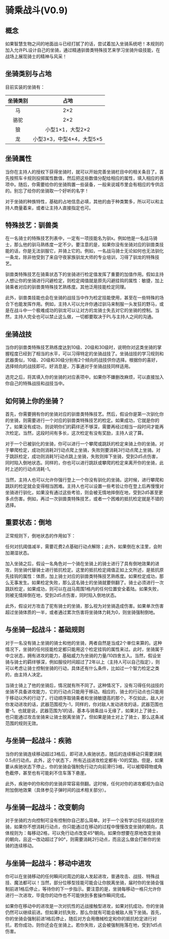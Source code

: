 # 骑乘战斗(V0.9)
## 概念
如果智慧生物之间的地面战斗已经打腻了的话，尝试着加入坐骑系统吧！本规则的加入允许PL设计自己的坐骑，通过精通驯兽类特殊技艺来学习坐骑升级技能，在战场上展现骑士的精神与风采！

## 坐骑类别与占地
目前实装的坐骑有：

坐骑类别|占地
:--:|:--:
马|2×2
骆驼|2×2
狼|小型1×1，大型2×2
龙|小型3×3，中型4×4，大型5×5

## 坐骑属性
当你在主持人的授权下获得坐骑时，就可以开始完善坐骑栏目中的相关条目了。首先按照车卡规则投掷属性数值，然后把这些数值分配给相应的属性，填入相应的表项中。随后，你需要给你的坐骑购置一些装备，一般来说城市里会有相应的专供店的。别忘了给你的坐骑取一个好听的名字！

对于坐骑的种族特性，基础的占地信息必填，其他的由于种类繁多，所以可以和主持人商量着来，或者让主持人直接指定也可。

## 特殊技艺：驯兽类
在一名骑士的特殊技艺列表中，一定有一项技能名为驯x。例如他是一名战马骑士，那么他的驯马熟练度一定不少。要注意的是，如果你没有坐骑对应的驯兽类技能的话，你是无法驯服它，并骑上它的。例如，一名战马骑士无论如何也无法驯化一条龙，除非他受到了来自守夜家族驯龙大师的专业培训，习得了驯龙的特殊技艺。

驯兽类特殊技艺在骑乘状态下的坐骑进行检定值发挥了重要的加值作用。假如主持人想让你的坐骑进行闪避检定，则检定阈值就是原先闪避挂钩的属性：敏捷，加上骑乘者对应的驯兽类特殊技艺熟练度。其他泛用技能检定同理。

此外，驯兽类技能也会在坐骑的战技当中作为检定技能使用，甚至在一些特殊的场合下也能发挥作用。例如，主持人可以允许你通过驯马来制服一头发狂的野马，或是在战斗中一个极难成功的驯龙可以让对方的龙骑士失去对它的坐骑的控制。当然，主持人完全也可以禁止这么做，一切都要取决于PL与主持人之间的沟通。

## 坐骑战技
当你的驯兽类特殊技艺熟练度达到10级、20级和30级时，说明你对这类坐骑的掌握程度已经到了相当的水平，可以习得特定的坐骑战技了。坐骑战技的学习规则和武器类似，10级、20级和30级分别有2个倾向的战技供你选择。根据你的喜好，选择倾向的战技即可。好消息是，万事通对于坐骑战技同样适用。

选完之后，将其填入你的坐骑的对应表项中。如果你不嫌删改麻烦，可以直接加入你自己的特殊战技和战技当中。

## 如何骑上你的坐骑？
首先，你需要拥有你的坐骑对应的驯兽类特殊技艺。然后，假设你是第一次驯化你的坐骑，则需要进行一个对应的驯兽类特殊技艺的检定。如果成功，它就是你的了。如果没有成功，则说明你们的羁绊还不够深，需要再经过相当一段时间才能再次检定。当然，这段时间有多长，这次检定有没有奖励，主持人说了算。

对于一个已被驯化的坐骑，你可以进行一个攀爬或跳跃的检定来骑上你的坐骑。对于攀爬检定，成功则消耗2行动点爬上坐骑，失败则要消耗3行动点爬上坐骑。对于跳跃检定，成功则消耗1行动点跳上坐骑，失败则摔下坐骑，受到2d5点伤害，同时陷入倒地状态。同样的，你也可以进行跳跃或攀爬的检定来离开你的坐骑，此时上述的行动点消耗-1。

当然，主持人也可以允许你强行登上一个你没有驯化的坐骑。这时候，进行攀爬和跳跃的检定就会变得相当困难。主持人也可以设置一些考验让你在登上后再慢慢对坐骑进行驯化，如果没有通过这些考验，则会被无情地摔倒在地，受到2d5甚至更多点伤害。例如，再过一次驯兽类特殊技艺，或者一个困难的抵抗检定就是不错的选择。

## 重要状态：倒地
正常规则下，倒地状态的作用如下：

任何对抗阈值减半，需要花费2点基础行动点解除；此外，如果倒在水洼里，会附加潮湿状态。

加入坐骑之后，假设一名角色对一个骑在坐骑上的骑士进行了具有倒地效果的进攻，则坐骑代替骑士进行抵抗检定。这里的抵抗检定阈值正如上文所述，是抵抗原先挂钩的属性：体质，加上骑士对应的驯兽类特殊技艺熟练度。如果检定成功，那么无事发生。如果检定失败，那么这名骑士的坐骑就要侧翻了。骑士必须进行一次跳跃检定，如果成功，则可以在战马周围1格内的任何位置安全着陆。如果失败，则被无情摔倒在地，受到2d5点伤害，同时陷入倒地状态。

此外，假设对方攻击了驼有骑士的坐骑，那么视为对坐骑造成伤害。如果单次伤害超过坐骑体质的一半，或者通过累次伤害将坐骑体力耗为0，则坐骑强制倒地。

## 与坐骑一起战斗：基础规则
对于一名没有骑上坐骑的骑士和他的坐骑，两者自然是当成2个单位来算的。这种情况下，坐骑的任何技能检定都只能用这个检定挂钩的属性来过。此时，坐骑属于中立状态，拥有进攻的能力，基础威力为坐骑的力量/10四舍五入。当然，假设坐骑与骑士的羁绊够深，例如服役时间超过了2年以上（主持人可以自己指定），则可以考虑让骑士控制坐骑的行动，具体还有什么条件，比如过一个智力检定之类的，由主持人决定。

当骑士骑上了他的坐骑后，情况就有所不同了。这种情况下，没有习得任何战技的坐骑不具备进攻能力，它的行动点只能用于移动。相应的，骑士的行动点也只能用于移动以外的行动了，行动顺序取骑乘者和坐骑敏捷高的那个。不仅如此，敌人对你发动进攻的话，武器范围视为-1，同样的，你对敌人发动进攻的话，武器范围也要-1。也就是说，武器范围为1的话，基本与骑乘战斗无缘了，如果对上了骑士，也只能通过攻击坐骑来让骑士脱离坐骑了。但如果是骑士对上了骑士，那么这条减范围的规则无效。

## 与坐骑一起战斗：疾驰
当你的坐骑连续移动超过3格后，即可进入疾驰状态，随后的连续移动只需要消耗0.5点行动点。此外，这个状态下，所有近战进攻检定都有-10的奖励。但是，如果要从疾驰状态下停止，你的坐骑会强制免行动力向前滑行3格，可以被障碍物或角色截停，甚至也有可能刹不住车落下悬崖。

此外，疾驰中的你和你的坐骑非常容易侧翻。这时候，任何对你的进攻都视为自动附加倒地效果（具体参见子弹时间的战术相关部分）。

## 与坐骑一起战斗：改变朝向
对于坐骑的方向控制可没有控制你自己那么简单。对于一个没有学过任何战技的坐骑，如果你不想消耗行动点，你只能通过在移动的过程中慢慢改变坐骑的朝向，具体规则为：每移动2格，可以免行动点改变45°朝向。如果你想要在原地改变坐骑的朝向，且这一改动超过了90°，则需要消耗2行动点，而且这么做会打断你的坐骑的连续移动。

## 与坐骑一起战斗：移动中进攻
你可以在坐骑移动的任何瞬间对周边的敌人发起进攻，普通攻击、战技、特殊战技、魔法都可以！当然，部分位移型技能可能会让你脱离坐骑，届时你的坐骑会强制前进1格后停止，等待你的下一步指示。要注意的是，坐骑每移动一格只允许你进行一次进攻，毕竟你的动作也不可能快到多套操作瞬间完成。

如果你在移动中的进攻是一次对抗性的近战接触型进攻，如果对抗成功，你的坐骑仍然可以继续前进。但如果对抗失败，那么你就有可能会被敌人拖下坐骑。首先，你的坐骑会强制前进1格后停止，随后对方会用缴械检定和你的抵抗检定进行对抗，若你成功，则你还会在坐骑上。若你失败，这会被强制拖落在地，受到1d5点伤害。
